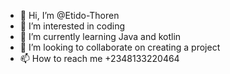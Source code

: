 - 👋 Hi, I’m @Etido-Thoren
- 👀 I’m interested in coding
- 🌱 I’m currently learning Java and kotlin
- 💞️ I’m looking to collaborate on creating a project
- 📫 How to reach me +2348133220464

<!---
Etido-Thoren/Etido-Thoren is a ✨ special ✨ repository because its `README.md` (this file) appears on your GitHub profile.
You can click the Preview link to take a look at your changes.
--->
